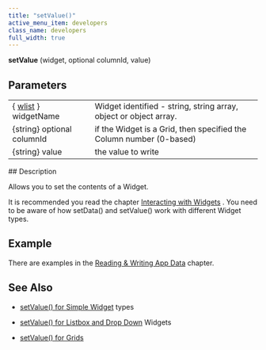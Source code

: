 ```yaml
---
title: "setValue()"
active_menu_item: developers
class_name: developers
full_width: true
---
```



**setValue** (widget, optional columnId, value)

## Parameters

<table>
<tr>
<td width="173">
  { <a href="/developers/documentation/scripting-apis/client-api/objects-titbits/widget-list-parameters">wlist</a> } widgetName

</td>
<td width="19">
</td>
<td width="688">
Widget identified - string, string array, object or object array.

</td>
</tr>
<tr>
<td width="173">
{string} optional columnId

</td>
<td width="19">
</td>
<td width="688">
if the Widget is a Grid, then specified the Column number (0-based)

</td>
</tr>
<tr>
<td width="173">
{string} value

</td>
<td width="19">
</td>
<td width="688">
the value to write

</td>
</tr>
</table>
## Description

Allows you to set the contents of a Widget.

It is recommended you read the chapter [Interacting with Widgets](/developers/documentation/scripting-apis/client-scripting-overview/scripting-with-javascript/widget-reading-writing/) . You need to be aware of how setData() and setValue() work with different Widget types.

## Example

There are examples in the [Reading & Writing App Data](/developers/documentation/scripting-apis/client-scripting-overview/scripting-with-javascript/widget-reading-writing/) chapter.

## See Also

 - [setValue() for Simple Widget](/developers/documentation/scripting-apis/client-scripting-overview/scripting-with-javascript/widget-reading-writing/widget-values-reading-writing-user-entered-data/widgetsimple-widgets) types

 - [setValue() for Listbox and Drop Down](/developers/documentation/scripting-apis/client-scripting-overview/scripting-with-javascript/widget-reading-writing/widget-values-reading-writing-user-entered-data/lists-dropdown-widgets) Widgets

 - [setValue() for Grids](/developers/documentation/scripting-apis/client-scripting-overview/scripting-with-javascript/widget-reading-writing/widget-values-reading-writing-user-entered-data/grids-repeater-containers)

